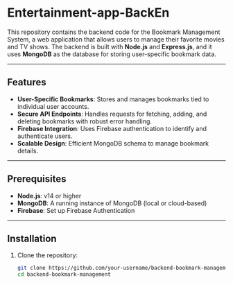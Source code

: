 ﻿# Entertainment-app-BackEn
This repository contains the backend code for the Bookmark Management System, a web application that allows users to manage their favorite movies and TV shows. The backend is built with **Node.js** and **Express.js**, and it uses **MongoDB** as the database for storing user-specific bookmark data.

---

## Features

- **User-Specific Bookmarks**: Stores and manages bookmarks tied to individual user accounts.
- **Secure API Endpoints**: Handles requests for fetching, adding, and deleting bookmarks with robust error handling.
- **Firebase Integration**: Uses Firebase authentication to identify and authenticate users.
- **Scalable Design**: Efficient MongoDB schema to manage bookmark details.

---

## Prerequisites

- **Node.js**: v14 or higher
- **MongoDB**: A running instance of MongoDB (local or cloud-based)
- **Firebase**: Set up Firebase Authentication

---

## Installation

1. Clone the repository:
   ```bash
   git clone https://github.com/your-username/backend-bookmark-management.git
   cd backend-bookmark-management

